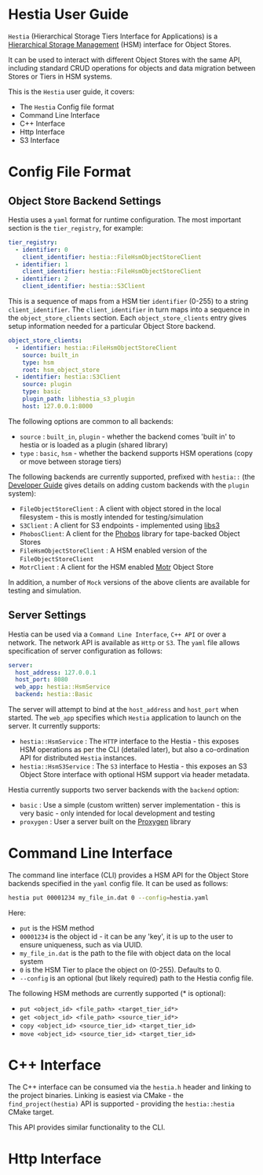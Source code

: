 # Hestia User Guide

`Hestia` (Hierarchical Storage Tiers Interface for Applications) is a [Hierarchical Storage Management](https://en.wikipedia.org/wiki/Hierarchical_storage_management) (HSM) interface for Object Stores.

It can be used to interact with different Object Stores with the same API, including standard CRUD operations for objects and data migration between Stores or Tiers in HSM systems.

This is the `Hestia` user guide, it covers:

* The `Hestia` Config file format
* Command Line Interface
* C++ Interface
* Http Interface
* S3 Interface

# Config File Format

## Object Store Backend Settings

Hestia uses a `yaml` format for runtime configuration. The most important section is the `tier_registry`, for example:

```yaml
tier_registry:
  - identifier: 0
    client_identifier: hestia::FileHsmObjectStoreClient
  - identifier: 1
    client_identifier: hestia::FileHsmObjectStoreClient
  - identifier: 2
    client_identifier: hestia::S3Client
```

This is a sequence of maps from a HSM tier `identifier` (0-255) to a string `client_identifier`. The `client_identifier` in turn maps into a sequence in the `object_store_clients` section. Each `object_store_clients` entry gives setup information needed for a particular Object Store backend.

```yaml
object_store_clients:
  - identifier: hestia::FileHsmObjectStoreClient
    source: built_in
    type: hsm
    root: hsm_object_store
  - identifier: hestia::S3Client
    source: plugin
    type: basic
    plugin_path: libhestia_s3_plugin
    host: 127.0.0.1:8000
```

The following options are common to all backends:

* `source` : `built_in`, `plugin` - whether the backend comes 'built in' to hestia or is loaded as a plugin (shared library)
* `type` : `basic`, `hsm` - whether the backend supports HSM operations (copy or move between storage tiers)

The following backends are currently supported, prefixed with `hestia::` (the [Developer Guide](DeveloperGuide.md) gives details on adding custom backends with the `plugin` system):

* `FileObjectStoreClient` : A client with object stored in the local filesystem - this is mostly intended for testing/simulation
* `S3Client` : A client for S3 endpoints - implemented using [libs3](https://github.com/bji/libs3)
* `PhobosClient`: A client for the [Phobos](https://github.com/cea-hpc/phobos) library for tape-backed Object Stores
* `FileHsmObjectStoreClient` : A HSM enabled version of the `FileObjectStoreClient`
* `MotrClient` : A client for the HSM enabled [Motr](https://github.com/Seagate/cortx-motr) Object Store

In addition, a number of `Mock` versions of the above clients are available for testing and simulation.

## Server Settings

Hestia can be used via a `Command Line Interface`, `C++ API` or over a network. The network API is available as `Http` or `S3`. The `yaml` file allows specification of server configuration as follows:

```yaml
server:
  host_address: 127.0.0.1
  host_port: 8080
  web_app: hestia::HsmService
  backend: hestia::Basic
```

The server will attempt to bind at the `host_address` and `host_port` when started. The `web_app` specifies which `Hestia` application to launch on the server. It currently supports:

* `hestia::HsmService` : The `HTTP` interface to the Hestia - this exposes HSM operations as per the CLI (detailed later), but also a co-ordination API for distributed `Hestia` instances.
* `hestia::HsmS3Service` : The `S3` interface to Hestia - this exposes an S3 Object Store interface with optional HSM support via header metadata.

Hestia currently supports two server backends with the `backend` option:

* `basic` : Use a simple (custom written) server implementation - this is very basic - only intended for local development and testing
* `proxygen` : User a server built on the [Proxygen](https://github.com/facebook/proxygen) library

# Command Line Interface

The command line interface (CLI) provides a HSM API for the Object Store backends specified in the `yaml` config file. It can be used as follows:

```bash
hestia put 00001234 my_file_in.dat 0 --config=hestia.yaml
```

Here:
* `put` is the HSM method
* `00001234` is the object id - it can be any 'key', it is up to the user to ensure uniqueness, such as via UUID.
* `my_file_in.dat` is the path to the file with object data on the local system
* `0` is the HSM Tier to place the object on (0-255). Defaults to 0.
* `--config` is an optional (but likely required) path to the Hestia config file.

The following HSM methods are currently supported (* is optional):

* `put <object_id> <file_path> <target_tier_id*>`
* `get <object_id> <file_path> <source_tier_id*>`
* `copy <object_id> <source_tier_id> <target_tier_id>`
* `move <object_id> <source_tier_id> <target_tier_id>`

# C++ Interface

The C++ interface can be consumed via the `hestia.h` header and linking to the project binaries. Linking is easiest via CMake - the `find_project(hestia)` API is supported - providing the `hestia::hestia` CMake target.

This API provides similar functionality to the CLI.

# Http Interface
